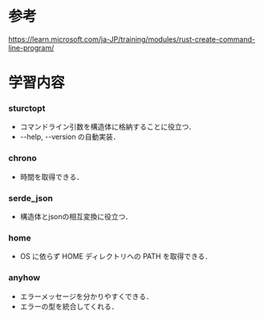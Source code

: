 # 参考
https://learn.microsoft.com/ja-JP/training/modules/rust-create-command-line-program/

# 学習内容

### sturctopt
- コマンドライン引数を構造体に格納することに役立つ．
- --help, --version の自動実装．

### chrono
- 時間を取得できる．

### serde_json
- 構造体とjsonの相互変換に役立つ．

### home
- OS に依らず HOME ディレクトリへの PATH を取得できる．

### anyhow 
- エラーメッセージを分かりやすくできる．
- エラーの型を統合してくれる．